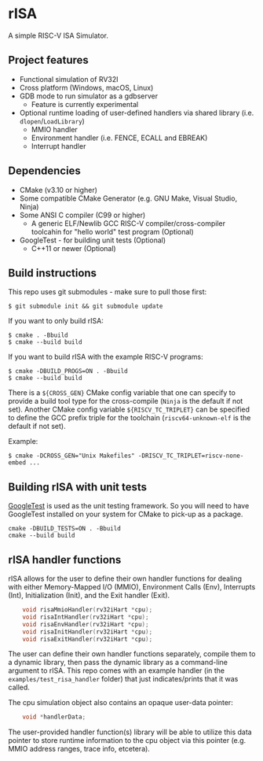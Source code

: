 # rISA
A simple RISC-V ISA Simulator.

## Project features
- Functional simulation of RV32I
- Cross platform (Windows, macOS, Linux)
- GDB mode to run simulator as a gdbserver
    - Feature is currently experimental
- Optional runtime loading of user-defined handlers via shared library (i.e. `dlopen`/`LoadLibrary`)
    - MMIO handler
    - Environment handler (i.e. FENCE, ECALL and EBREAK)
    - Interrupt handler

## Dependencies
- CMake (v3.10 or higher)
- Some compatible CMake Generator (e.g. GNU Make, Visual Studio, Ninja)
- Some ANSI C compiler (C99 or higher)
    - A generic ELF/Newlib GCC RISC-V compiler/cross-compiler toolcahin for "hello world" test program (Optional)
- GoogleTest - for building unit tests (Optional)
    - C++11 or newer (Optional)

## Build instructions
This repo uses git submodules - make sure to pull those first:

    $ git submodule init && git submodule update

If you want to only build rISA:

    $ cmake . -Bbuild
    $ cmake --build build

If you want to build rISA with the example RISC-V programs:

    $ cmake -DBUILD_PROGS=ON . -Bbuild
    $ cmake --build build

There is a `${CROSS_GEN}` CMake config variable that one can specify to provide a build tool type for
the cross-compile (`Ninja` is the default if not set). Another CMake config variable `${RISCV_TC_TRIPLET}` can be
specified to define the GCC prefix triple for the toolchain (`riscv64-unknown-elf` is the default if not set).

Example:

    $ cmake -DCROSS_GEN="Unix Makefiles" -DRISCV_TC_TRIPLET=riscv-none-embed ...

## Building rISA with unit tests
[GoogleTest](https://github.com/google/googletest) is used as the unit testing framework. So you will
need to have GoogleTest installed on your system for CMake to pick-up as a package.
```
cmake -DBUILD_TESTS=ON . -Bbuild
cmake --build build
```

## rISA handler functions
rISA allows for the user to define their own handler functions for dealing with either
Memory-Mapped I/O (MMIO), Environment Calls (Env), Interrupts (Int), Initialization
(Init), and the Exit handler (Exit).
```c
    void risaMmioHandler(rv32iHart *cpu);
    void risaIntHandler(rv32iHart *cpu);
    void risaEnvHandler(rv32iHart *cpu);
    void risaInitHandler(rv32iHart *cpu);
    void risaExitHandler(rv32iHart *cpu);
```
The user can define their own handler functions separately, compile them to a dynamic library, then pass the
dynamic library as a command-line argument to rISA. This repo comes with an example handler
(in the `examples/test_risa_handler` folder) that just indicates/prints that it was called.

The cpu simulation object also contains an opaque user-data pointer:
```c
    void *handlerData;
```

The user-provided handler function(s) library will be able to utilize this data pointer to store
runtime information to the cpu object via this pointer (e.g. MMIO address ranges, trace info, etcetera).
